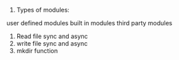 1. Types of modules:

user defined modules
built in modules
third party modules

1. Read file sync and async
2. write file sync and async
3. mkdir function
